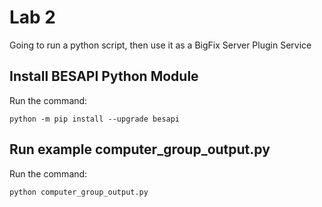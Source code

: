 # Lab 2

Going to run a python script, then use it as a BigFix Server Plugin Service

## Install BESAPI Python Module

Run the command:

```
python -m pip install --upgrade besapi
```

## Run example computer_group_output.py

Run the command:

```
python computer_group_output.py
```
